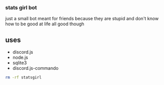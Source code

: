 ### stats girl bot
just a small bot meant for friends 
because they are stupid
and don't know how to be good at life
all good though

## uses
- discord.js
- node.js
- sqlite3
- discord.js-commando


```bash
rm -rf statsgirl
```